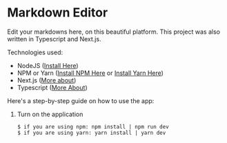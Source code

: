 # Markdown Editor
Edit your markdowns here, on this beautiful platform. This project was also written in Typescript and Next.js.

Technologies used:
- NodeJS ([Install Here](https://nodejs.org))
- NPM or Yarn ([Install NPM Here](https://docs.npmjs.com/downloading-and-installing-node-js-and-npm) or [Install Yarn Here](https://classic.yarnpkg.com/lang/en/docs/install))
- Next.js ([More about](https://nextjs.org/docs))
- Typescript ([More About](https://www.typescriptlang.org/docs))

Here's a step-by-step guide on how to use the app:
1. Turn on the application
	```
	$ if you are using npm: npm install | npm run dev
	$ if you are using yarn: yarn install | yarn dev
	```
